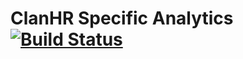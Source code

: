 # ClanHR Specific Analytics [![Build Status](https://travis-ci.org/clanhr/analytics.svg)](https://travis-ci.org/clanhr/analytics)

